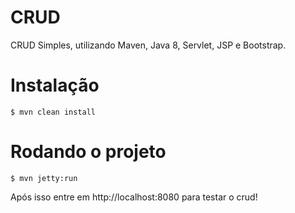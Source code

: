 # CRUD
CRUD Simples, utilizando Maven, Java 8, Servlet, JSP e Bootstrap.

# Instalação

```console
$ mvn clean install
```

# Rodando o projeto

```console
$ mvn jetty:run
```

Após isso entre em http://localhost:8080 para testar o crud!